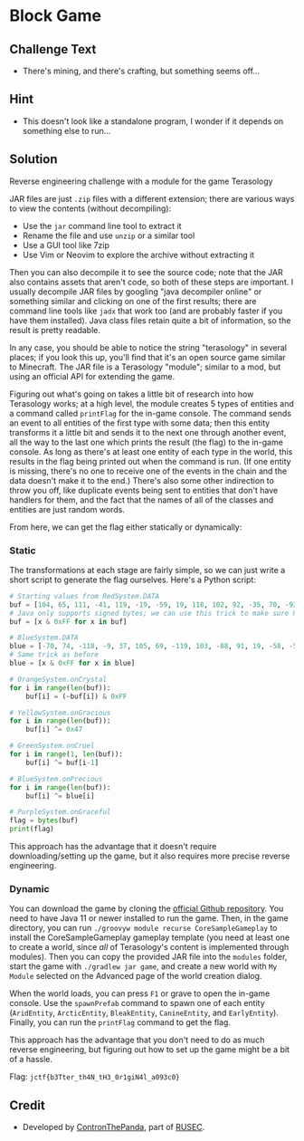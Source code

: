 # Block Game

## Challenge Text
* There's mining, and there's crafting, but something seems off...

## Hint
* This doesn't look like a standalone program, I wonder if it depends on something else to run...

## Solution

Reverse engineering challenge with a module for the game Terasology

JAR files are just `.zip` files with a different extension; there are various ways to view the contents (without decompiling):

* Use the `jar` command line tool to extract it
* Rename the file and use `unzip` or a similar tool
* Use a GUI tool like 7zip
* Use Vim or Neovim to explore the archive without extracting it

Then you can also decompile it to see the source code; note that the JAR also contains assets that aren't code, so both of these steps are important.
I usually decompile JAR files by googling "java decompiler online" or something similar and clicking on one of the first results;
there are command line tools like `jadx` that work too (and are probably faster if you have them installed).
Java class files retain quite a bit of information, so the result is pretty readable.

In any case, you should be able to notice the string "terasology" in several places;
if you look this up, you'll find that it's an open source game similar to Minecraft.
The JAR file is a Terasology "module"; similar to a mod, but using an official API for extending the game.

Figuring out what's going on takes a little bit of research into how Terasology works;
at a high level, the module creates 5 types of entities and a command called `printFlag` for the in-game console.
The command sends an event to all entities of the first type with some data;
then this entity transforms it a little bit and sends it to the next one through another event,
all the way to the last one which prints the result (the flag) to the in-game console.
As long as there's at least one entity of each type in the world, this results in the flag being printed out when the command is run.
(If one entity is missing, there's no one to receive one of the events in the chain and the data doesn't make it to the end.)
There's also some other indirection to throw you off, like duplicate events being sent to entities that don't have handlers for them,
and the fact that the names of all of the classes and entities are just random words.

From here, we can get the flag either statically or dynamically:

### Static

The transformations at each stage are fairly simple, so we can just write a short script to generate the flag ourselves.
Here's a Python script:

```py
# Starting values from RedSystem.DATA
buf = [104, 65, 111, -41, 119, -19, -59, 19, 118, 102, 92, -35, 70, -92, -49, -33, 61, -74, -17, -90, -128, 31, -86, -94, 67, -55, 16, -67, 91, -113, 63, 41, 81, 49, -75, 103, 79]
# Java only supports signed bytes; we can use this trick to make sure Python's binary representation is the same as Java's
buf = [x & 0xFF for x in buf]

# BlueSystem.DATA
blue = [-70, 74, -118, -9, 37, 105, 69, -119, 103, -88, 91, 19, -58, -58, -19, -16, 100, 65, 42, 79, 27, -45, -125, -38, 119, 8, -121, -8, 67, 71, -2, 62, -34, 93, 0, -116, 54]
# Same trick as before
blue = [x & 0xFF for x in blue]

# OrangeSystem.onCrystal
for i in range(len(buf)):
    buf[i] = (~buf[i]) & 0xFF

# YellowSystem.onGracious
for i in range(len(buf)):
    buf[i] ^= 0x47

# GreenSystem.onCruel
for i in range(1, len(buf)):
    buf[i] ^= buf[i-1]

# BlueSystem.onPrecious
for i in range(len(buf)):
    buf[i] ^= blue[i]

# PurpleSystem.onGraceful
flag = bytes(buf)
print(flag)
```

This approach has the advantage that it doesn't require downloading/setting up the game, but it also requires more precise reverse engineering.

### Dynamic

You can download the game by cloning the [official Github repository](https://github.com/MovingBlocks/Terasology).
You need to have Java 11 or newer installed to run the game.
Then, in the game directory, you can run `./groovyw module recurse CoreSampleGameplay` to install the CoreSampleGameplay gameplay template
(you need at least one to create a world, since *all* of Terasology's content is implemented through modules).
Then you can copy the provided JAR file into the `modules` folder, start the game with `./gradlew jar game`,
and create a new world with `My Module` selected on the Advanced page of the world creation dialog.

When the world loads, you can press `F1` or grave to open the in-game console.
Use the `spawnPrefab` command to spawn one of each entity (`AridEntity`, `ArcticEntity`, `BleakEntity`, `CanineEntity`, and `EarlyEntity`).
Finally, you can run the `printFlag` command to get the flag.

This approach has the advantage that you don't need to do as much reverse engineering, but figuring out how to set up the game might be a bit of a hassle.

Flag: `jctf{b3Tter_th4N_tH3_0r1giN4l_a093c0}`

## Credit
* Developed by [ContronThePanda](https://github.com/PAndaContron), part of [RUSEC](https://rusec.github.io/).

